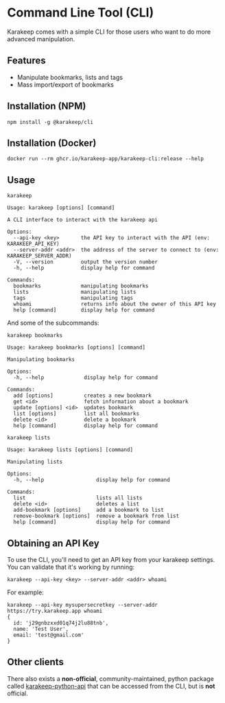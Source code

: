 # Command Line Tool (CLI)

Karakeep comes with a simple CLI for those users who want to do more advanced manipulation.

## Features

- Manipulate bookmarks, lists and tags
- Mass import/export of bookmarks

## Installation (NPM)

```
npm install -g @karakeep/cli
```


## Installation (Docker)

```
docker run --rm ghcr.io/karakeep-app/karakeep-cli:release --help
```

## Usage

```
karakeep
```

```
Usage: karakeep [options] [command]

A CLI interface to interact with the karakeep api

Options:
  --api-key <key>       the API key to interact with the API (env: KARAKEEP_API_KEY)
  --server-addr <addr>  the address of the server to connect to (env: KARAKEEP_SERVER_ADDR)
  -V, --version         output the version number
  -h, --help            display help for command

Commands:
  bookmarks             manipulating bookmarks
  lists                 manipulating lists
  tags                  manipulating tags
  whoami                returns info about the owner of this API key
  help [command]        display help for command
```

And some of the subcommands:

```
karakeep bookmarks
```

```
Usage: karakeep bookmarks [options] [command]

Manipulating bookmarks

Options:
  -h, --help             display help for command

Commands:
  add [options]          creates a new bookmark
  get <id>               fetch information about a bookmark
  update [options] <id>  updates bookmark
  list [options]         list all bookmarks
  delete <id>            delete a bookmark
  help [command]         display help for command

```

```
karakeep lists
```

```
Usage: karakeep lists [options] [command]

Manipulating lists

Options:
  -h, --help                 display help for command

Commands:
  list                       lists all lists
  delete <id>                deletes a list
  add-bookmark [options]     add a bookmark to list
  remove-bookmark [options]  remove a bookmark from list
  help [command]             display help for command
```

## Obtaining an API Key

To use the CLI, you'll need to get an API key from your karakeep settings. You can validate that it's working by running:

```
karakeep --api-key <key> --server-addr <addr> whoami
```

For example:

```
karakeep --api-key mysupersecretkey --server-addr https://try.karakeep.app whoami
{
  id: 'j29gnbzxxd01q74j2lu88tnb',
  name: 'Test User',
  email: 'test@gmail.com'
}
```


## Other clients

There also exists a **non-official**, community-maintained, python package called [karakeep-python-api](https://github.com/thiswillbeyourgithub/karakeep_python_api) that can be accessed from the CLI, but is **not** official.
